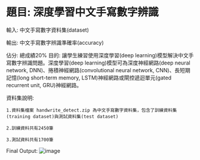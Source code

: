 # 題目: 深度學習中文手寫數字辨識

輸入: 中文手寫數字資料集(dataset)

輸出: 中文手寫數字辨識準確率(accuracy)


佔分: 總成績20%
目的: 讓學生練習使用深度學習(deep learning)模型解決中文手寫數字辨識問題。深度學習(deep learning)模型可為深度神經網路(deep neural network, DNN)、捲積神經網路(convolutional neural network, CNN)、長短期記憶(long short-term memory, LSTM)神經網路或閘控遞迴單元(gated recurrent unit, GRU)神經網路。

資料集說明: 

    1.資料集檔案 handwrite_detect.zip 為中文手寫數字資料集，包含了訓練資料集(training dataset)與測試資料集(test dataset)
    
    2.訓練資料共有2450筆
    
    3.測試資料共有1700筆
Final Output:
![image](https://user-images.githubusercontent.com/81294928/122768743-799b7e80-d2d6-11eb-8625-ed949e03ab63.png)
